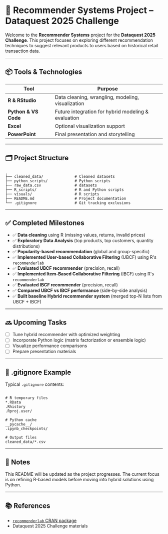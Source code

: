 # 🧠 Recommender Systems Project – Dataquest 2025 Challenge

Welcome to the **Recommender Systems** project for the **Dataquest 2025 Challenge**. This project focuses on exploring different recommendation techniques to suggest relevant products to users based on historical retail transaction data.

---

## 📦 Tools & Technologies

| Tool             | Purpose |
|------------------|---------|
| **R & RStudio**  | Data cleaning, wrangling, modeling, visualization |
| **Python & VS Code** | Future integration for hybrid modeling & evaluation |
| **Excel**        | Optional visualization support |
| **PowerPoint**   | Final presentation and storytelling |

---

## 🗂️ Project Structure

```
.
├── cleaned_data/              # Cleaned datasets
├── python_scripts/            # Python scripts
├── raw_data.csv               # datasets
├── R_scripts/                 # R and Python scripts
├── visuals/                   # R scripts
├── README.md                  # Project documentation
└── .gitignore                 # Git tracking exclusions
```

---

## ✅ Completed Milestones

- ✅ **Data cleaning** using R (missing values, returns, invalid prices)
- ✅ **Exploratory Data Analysis** (top products, top customers, quantity distributions)
- ✅ **Popularity-based recommendation** (global and group-specific)
- ✅ **Implemented User-based Collaborative Filtering** (UBCF) using R's `recommenderlab`
- ✅ **Evaluated UBCF recommender** (precision, recall)
- ✅ **Implemented Item-Based Collaborative Filtering** (IBCF) using R's `recommenderlab`
- ✅ **Evaluated IBCF recommender** (precision, recall)
- ✅ **Compared UBCF vs IBCF performance** (side-by-side analysis)
- ✅ **Built baseline Hybrid recommender system** (merged top-N lists from UBCF + IBCF)

---

## 🔜 Upcoming Tasks

- [ ] Tune hybrid recommender with optimized weighting
- [ ] Incorporate Python logic (matrix factorization or ensemble logic)
- [ ] Visualize performance comparisons
- [ ] Prepare presentation materials

---

## 📁 .gitignore Example

Typical `.gitignore` contents:

```

# R temporary files
*.RData
.Rhistory
.Rproj.user/

# Python cache
__pycache__/
.ipynb_checkpoints/

# Output files
cleaned_data/*.csv
```

---

## 📌 Notes

This README will be updated as the project progresses. The current focus is on refining R-based models before moving into hybrid solutions using Python.

---

## 📚 References

- [`recommenderlab` CRAN package](https://cran.r-project.org/web/packages/recommenderlab/)
- Dataquest 2025 Challenge materials
